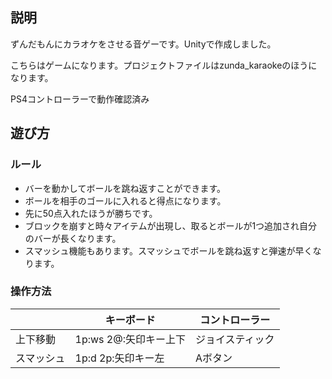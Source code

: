 ## 説明
ずんだもんにカラオケをさせる音ゲーです。Unityで作成しました。

こちらはゲームになります。プロジェクトファイルはzunda_karaokeのほうになります。

PS4コントローラーで動作確認済み

## 遊び方

### ルール

* バーを動かしてボールを跳ね返すことができます。
* ボールを相手のゴールに入れると得点になります。
* 先に50点入れたほうが勝ちです。
* ブロックを崩すと時々アイテムが出現し、取るとボールが1つ追加され自分のバーが長くなります。
* スマッシュ機能もあります。スマッシュでボールを跳ね返すと弾速が早くなります。

### 操作方法

| | キーボード | コントローラー |
| ---- | ---- | ---- |
| 上下移動 | 1p:ws 2@:矢印キー上下 | ジョイスティック |
| スマッシュ | 1p:d 2p:矢印キー左 | Aボタン |